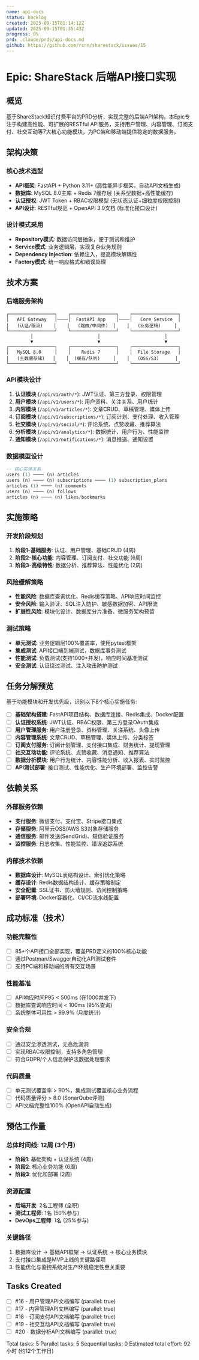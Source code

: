 ```yaml
---
name: api-docs
status: backlog
created: 2025-09-15T01:14:12Z
updated: 2025-09-15T01:35:43Z
progress: 0%
prd: .claude/prds/api-docs.md
github: https://github.com/rcnn/sharestack/issues/15
---
```


# Epic: ShareStack 后端API接口实现

## 概览

基于ShareStack知识付费平台的PRD分析，实现完整的后端API架构。本Epic专注于构建高性能、可扩展的RESTful API服务，支持用户管理、内容管理、订阅支付、社交互动等7大核心功能模块，为PC端和移动端提供稳定的数据服务。

## 架构决策

### 核心技术选型
- **API框架**: FastAPI + Python 3.11+ (高性能异步框架，自动API文档生成)
- **数据库**: MySQL 8.0主库 + Redis 7缓存层 (关系型数据+高性能缓存)
- **认证授权**: JWT Token + RBAC权限模型 (无状态认证+细粒度权限控制)
- **API设计**: RESTful规范 + OpenAPI 3.0文档 (标准化接口设计)

### 设计模式采用
- **Repository模式**: 数据访问层抽象，便于测试和维护
- **Service模式**: 业务逻辑层，实现复杂业务规则
- **Dependency Injection**: 依赖注入，提高模块解耦性
- **Factory模式**: 统一响应格式和错误处理

## 技术方案

### 后端服务架构
```
┌─────────────────┐    ┌─────────────────┐    ┌─────────────────┐
│   API Gateway   │────│  FastAPI App    │────│   Core Service  │
│   (认证/限流)    │    │   (路由/中间件)  │    │   (业务逻辑)     │
└─────────────────┘    └─────────────────┘    └─────────────────┘
         │                        │                        │
         ▼                        ▼                        ▼
┌─────────────────┐    ┌─────────────────┐    ┌─────────────────┐
│   MySQL 8.0     │    │    Redis 7      │    │  File Storage   │
│   (主数据存储)   │    │  (缓存/队列)     │    │   (OSS/S3)      │
└─────────────────┘    └─────────────────┘    └─────────────────┘
```

### API模块设计
1. **认证模块** (`/api/v1/auth/*`): JWT认证、第三方登录、权限管理
2. **用户模块** (`/api/v1/users/*`): 用户资料、关注关系、用户统计
3. **内容模块** (`/api/v1/articles/*`): 文章CRUD、草稿管理、媒体上传
4. **订阅模块** (`/api/v1/subscriptions/*`): 订阅计划、支付处理、收入管理
5. **社交模块** (`/api/v1/social/*`): 评论系统、点赞收藏、推荐算法
6. **分析模块** (`/api/v1/analytics/*`): 数据统计、用户行为、性能监控
7. **通知模块** (`/api/v1/notifications/*`): 消息推送、通知设置

### 数据模型设计
```sql
-- 核心实体关系
users (1) ──── (n) articles
users (n) ──── (n) subscriptions ──── (1) subscription_plans
articles (1) ──── (n) comments
users (n) ──── (n) follows
articles (n) ──── (n) likes/bookmarks
```

## 实施策略

### 开发阶段规划
1. **阶段1-基础服务**: 认证、用户管理、基础CRUD (4周)
2. **阶段2-核心功能**: 内容管理、订阅支付、社交功能 (6周)
3. **阶段3-高级特性**: 数据分析、推荐算法、性能优化 (2周)

### 风险缓解策略
- **性能风险**: 数据库查询优化、Redis缓存策略、API响应时间监控
- **安全风险**: 输入验证、SQL注入防护、敏感数据加密、API限流
- **扩展性风险**: 模块化设计、数据库分片准备、微服务架构预留

### 测试策略
- **单元测试**: 业务逻辑层100%覆盖率，使用pytest框架
- **集成测试**: API接口端到端测试，数据库事务测试
- **性能测试**: 负载测试(支持1000+并发)，响应时间基准测试
- **安全测试**: 认证绕过测试、注入攻击防护测试

## 任务分解预览

基于功能模块和开发优先级，识别以下8个核心实施任务:

- [ ] **基础架构搭建**: FastAPI项目结构、数据库连接、Redis集成、Docker配置
- [ ] **认证授权系统**: JWT认证、RBAC权限、第三方登录OAuth集成
- [ ] **用户管理服务**: 用户注册登录、资料管理、关注系统、头像上传
- [ ] **内容管理系统**: 文章CRUD、草稿管理、媒体上传、分类标签
- [ ] **订阅支付服务**: 订阅计划管理、支付接口集成、财务统计、提现管理
- [ ] **社交互动功能**: 评论系统、点赞收藏、消息通知、推荐算法
- [ ] **数据分析模块**: 用户行为统计、内容性能分析、收入报表、实时监控
- [ ] **API测试部署**: 接口测试、性能优化、生产环境部署、监控告警

## 依赖关系

### 外部服务依赖
- **支付服务**: 微信支付、支付宝、Stripe接口集成
- **存储服务**: 阿里云OSS/AWS S3对象存储服务
- **通信服务**: 邮件发送(SendGrid)、短信验证服务
- **监控服务**: 日志收集、性能监控、错误追踪系统

### 内部技术依赖
- **数据库设计**: MySQL表结构设计、索引优化策略
- **缓存设计**: Redis数据结构设计、缓存策略制定
- **安全配置**: SSL证书、防火墙规则、访问控制策略
- **部署环境**: Docker容器化、CI/CD流水线配置

## 成功标准（技术）

### 功能完整性
- [ ] 85+个API接口全部实现，覆盖PRD定义的100%核心功能
- [ ] 通过Postman/Swagger自动化API测试套件
- [ ] 支持PC端和移动端的所有交互场景

### 性能基准
- [ ] API响应时间P95 < 500ms (在1000并发下)
- [ ] 数据库查询响应时间 < 100ms (95%查询)
- [ ] 系统整体可用性 > 99.9% (月度统计)

### 安全合规
- [ ] 通过安全渗透测试，无高危漏洞
- [ ] 实现RBAC权限控制，支持多角色管理
- [ ] 符合GDPR/个人信息保护法数据处理要求

### 代码质量
- [ ] 单元测试覆盖率 > 90%，集成测试覆盖核心业务流程
- [ ] 代码质量评分 > 8.0 (SonarQube评测)
- [ ] API文档完整性100% (OpenAPI自动生成)

## 预估工作量

### 总体时间线: 12周 (3个月)
- **阶段1**: 基础架构 + 认证系统 (4周)
- **阶段2**: 核心业务功能 (6周)
- **阶段3**: 优化和部署 (2周)

### 资源配置
- **后端开发**: 2名工程师 (全职)
- **测试工程师**: 1名 (50%参与)
- **DevOps工程师**: 1名 (25%参与)

### 关键路径
1. 数据库设计 → 基础API框架 → 认证系统 → 核心业务模块
2. 支付接口集成是MVP上线的关键路径项
3. 性能优化与监控系统对生产环境稳定性至关重要

## Tasks Created
- [ ] #16 - 用户管理API文档编写 (parallel: true)
- [ ] #17 - 内容管理API文档编写 (parallel: true)
- [ ] #18 - 订阅支付API文档编写 (parallel: true)
- [ ] #19 - 社交互动API文档编写 (parallel: true)
- [ ] #20 - 数据分析API文档编写 (parallel: true)

Total tasks: 5
Parallel tasks: 5
Sequential tasks: 0
Estimated total effort: 92小时 (约12个工作日)